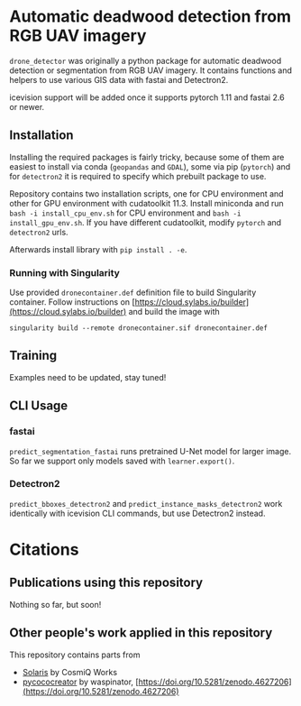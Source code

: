
# Automatic deadwood detection from RGB UAV imagery



`drone_detector` was originally a python package for automatic deadwood detection or segmentation from RGB UAV imagery. It contains functions and helpers to use various GIS data with fastai and Detectron2.

icevision support will be added once it supports pytorch 1.11 and fastai 2.6 or newer.

## Installation

Installing the required packages is fairly tricky, because some of them are easiest to install via conda (`geopandas` and `GDAL`), some via pip (`pytorch`) and for `detectron2` it is required to specify which prebuilt package to use. 

Repository contains two installation scripts, one for CPU environment and other for GPU environment with cudatoolkit 11.3. Install miniconda and run `bash -i install_cpu_env.sh` for CPU environment and `bash -i install_gpu_env.sh`. If you have different cudatoolkit, modify `pytorch` and `detectron2` urls. 

Afterwards install library with `pip install . -e`.

### Running with Singularity
  
Use provided `dronecontainer.def` definition file to build Singularity container. Follow instructions on [https://cloud.sylabs.io/builder](https://cloud.sylabs.io/builder) and build the image with
 
```
singularity build --remote dronecontainer.sif dronecontainer.def
```

## Training

Examples need to be updated, stay tuned!

## CLI Usage

### fastai

`predict_segmentation_fastai` runs pretrained U-Net model for larger image. So far we support only models saved with `learner.export()`.

### Detectron2

`predict_bboxes_detectron2` and `predict_instance_masks_detectron2` work identically with icevision CLI commands, but use Detectron2 instead. 

# Citations

## Publications using this repository

Nothing so far, but soon!

## Other people's work applied in this repository

This repository contains parts from 

* [Solaris](https://github.com/CosmiQ/solaris) by CosmiQ Works
* [pycococreator](https://github.com/waspinator/pycococreator) by waspinator, [https://doi.org/10.5281/zenodo.4627206](https://doi.org/10.5281/zenodo.4627206)
